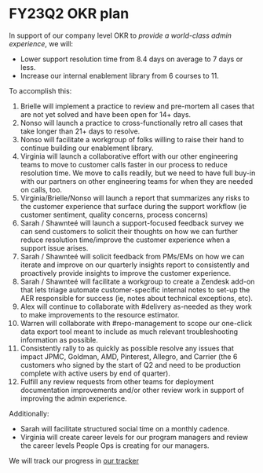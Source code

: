 # FY23Q2 OKR plan

In support of our company level OKR to _provide a world-class admin experience_, we will:

- Lower support resolution time from 8.4 days on average to 7 days or less.
- Increase our internal enablement library from 6 courses to 11.

To accomplish this:

1. Brielle will implement a practice to review and pre-mortem all cases that are not yet solved and have been open for 14+ days.
2. Nonso will launch a practice to cross-functionally retro all cases that take longer than 21+ days to resolve.
3. Nonso will facilitate a workgroup of folks willing to raise their hand to continue building our enablement library.
4. Virginia will launch a collaborative effort with our other engineering teams to move to customer calls faster in our process to reduce resolution time. We move to calls readily, but we need to have full buy-in with our partners on other engineering teams for when they are needed on calls, too.
5. Virginia/Brielle/Nonso will launch a report that summarizes any risks to the customer experience that surface during the support workflow (ie customer sentiment, quality concerns, process concerns)
6. Sarah / Shawnteé will launch a support-focused feedback survey we can send customers to solicit their thoughts on how we can further reduce resolution time/improve the customer experience when a support issue arises.
7. Sarah / Shawnteé will solicit feedback from PMs/EMs on how we can iterate and improve on our quarterly insights report to consistently and proactively provide insights to improve the customer experience.
8. Sarah / Shawnteé will facilitate a workgroup to create a Zendesk add-on that lets triage automate customer-specific internal notes to set-up the AER responsible for success (ie, notes about technical exceptions, etc).
9. Alex will continue to collaborate with #delivery as-needed as they work to make improvements to the resource estimator.
10. Warren will collaborate with #repo-management to scope our one-click data export tool meant to include as much relevant troubleshooting information as possible.
11. Consistently rally to as quickly as possible resolve any issues that impact JPMC, Goldman, AMD, Pinterest, Allegro, and Carrier (the 6 customers who signed by the start of Q2 and need to be production complete with active users by end of quarter).
12. Fulfill any review requests from other teams for deployment documentation improvements and/or other review work in support of improving the admin experience.

Additionally:

- Sarah will facilitate structured social time on a monthly cadence.
- Virginia will create career levels for our program managers and review the career levels People Ops is creating for our managers.

We will track our progress in [our tracker](https://docs.google.com/spreadsheets/d/1Qgo70yLv9i4IcgeFShIAq68W2sauNw01Gim-bNzrgHs/edit#gid=0)
